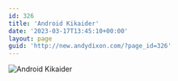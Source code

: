 ```yaml
---
id: 326
title: 'Android Kikaider'
date: '2023-03-17T13:45:10+00:00'
layout: page
guid: 'http://new.andydixon.com/?page_id=326'
---
```


![Android Kikaider](https://i0.wp.com/assets.g8x2.ldn.idrivee2-23.com/posters/Android%20Kikaider%2001.jpg?w=1200&ssl=1 "Android Kikaider")